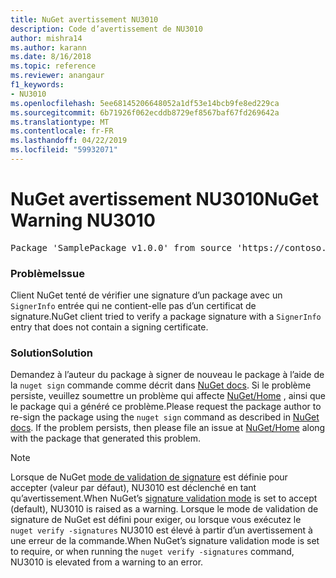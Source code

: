 ```yaml
---
title: NuGet avertissement NU3010
description: Code d’avertissement de NU3010
author: mishra14
ms.author: karann
ms.date: 8/16/2018
ms.topic: reference
ms.reviewer: anangaur
f1_keywords:
- NU3010
ms.openlocfilehash: 5ee68145206648052a1df53e14bcb9fe8ed229ca
ms.sourcegitcommit: 6b71926f062ecddb8729ef8567baf67fd269642a
ms.translationtype: MT
ms.contentlocale: fr-FR
ms.lasthandoff: 04/22/2019
ms.locfileid: "59932071"
---
```

# <a name="nuget-warning-nu3010"></a><span data-ttu-id="5abf5-103">NuGet avertissement NU3010</span><span class="sxs-lookup"><span data-stu-id="5abf5-103">NuGet Warning NU3010</span></span>

<pre>Package 'SamplePackage v1.0.0' from source 'https://contoso.com/index.json': The primary signature does not have a signing certificate.</pre>

### <a name="issue"></a><span data-ttu-id="5abf5-104">Problème</span><span class="sxs-lookup"><span data-stu-id="5abf5-104">Issue</span></span>

<span data-ttu-id="5abf5-105">Client NuGet tenté de vérifier une signature d’un package avec un `SignerInfo` entrée qui ne contient-elle pas d’un certificat de signature.</span><span class="sxs-lookup"><span data-stu-id="5abf5-105">NuGet client tried to verify a package signature with a `SignerInfo` entry that does not contain a signing certificate.</span></span>


### <a name="solution"></a><span data-ttu-id="5abf5-106">Solution</span><span class="sxs-lookup"><span data-stu-id="5abf5-106">Solution</span></span>

<span data-ttu-id="5abf5-107">Demandez à l’auteur du package à signer de nouveau le package à l’aide de la `nuget sign` commande comme décrit dans [NuGet docs](https://docs.microsoft.com/en-us/nuget/create-packages/sign-a-package). Si le problème persiste, veuillez soumettre un problème qui affecte [NuGet/Home](https://github.com/NuGet/Home/issues) , ainsi que le package qui a généré ce problème.</span><span class="sxs-lookup"><span data-stu-id="5abf5-107">Please request the package author to re-sign the package using the `nuget sign` command as described in [NuGet docs](https://docs.microsoft.com/en-us/nuget/create-packages/sign-a-package). If the problem persists, then please file an issue at [NuGet/Home](https://github.com/NuGet/Home/issues) along with the package that generated this problem.</span></span>


> [!Note]
> <span data-ttu-id="5abf5-108">Lorsque de NuGet [mode de validation de signature](https://docs.microsoft.com/en-us/nuget/consume-packages/installing-signed-packages#configure-package-signature-requirements) est définie pour accepter (valeur par défaut), NU3010 est déclenché en tant qu’avertissement.</span><span class="sxs-lookup"><span data-stu-id="5abf5-108">When NuGet’s [signature validation mode](https://docs.microsoft.com/en-us/nuget/consume-packages/installing-signed-packages#configure-package-signature-requirements) is set to accept (default), NU3010 is raised as a warning.</span></span> <span data-ttu-id="5abf5-109">Lorsque le mode de validation de signature de NuGet est défini pour exiger, ou lorsque vous exécutez le `nuget verify -signatures` NU3010 est élevé à partir d’un avertissement à une erreur de la commande.</span><span class="sxs-lookup"><span data-stu-id="5abf5-109">When NuGet’s signature validation mode is set to require, or when running the `nuget verify -signatures` command, NU3010 is elevated from a warning to an error.</span></span> 